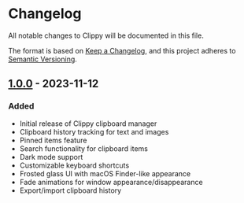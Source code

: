 # Changelog

All notable changes to Clippy will be documented in this file.

The format is based on [Keep a Changelog](https://keepachangelog.com/en/1.0.0/),
and this project adheres to [Semantic Versioning](https://semver.org/spec/v2.0.0.html).

## [1.0.0] - 2023-11-12

### Added
- Initial release of Clippy clipboard manager
- Clipboard history tracking for text and images
- Pinned items feature
- Search functionality for clipboard items
- Dark mode support
- Customizable keyboard shortcuts
- Frosted glass UI with macOS Finder-like appearance
- Fade animations for window appearance/disappearance
- Export/import clipboard history 

[1.0.0]: https://github.com/[YOUR_USERNAME]/Clippy/releases/tag/v1.0.0 